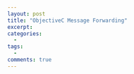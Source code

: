 ```yaml
---
layout: post
title: "ObjectiveC Message Forwarding"
excerpt: 
categories:
  - 
tags:
  - 
comments: true
---
```



